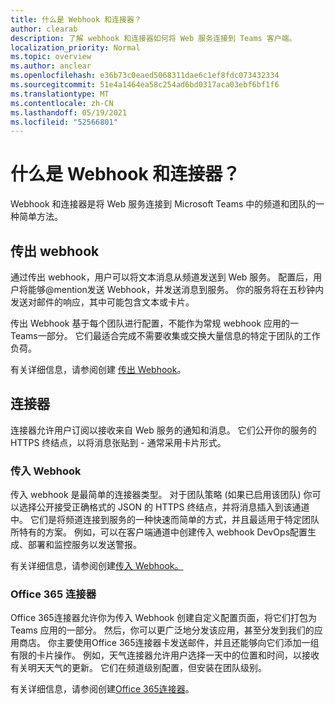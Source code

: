 ```yaml
---
title: 什么是 Webhook 和连接器？
author: clearab
description: 了解 webhook 和连接器如何将 Web 服务连接到 Teams 客户端。
localization_priority: Normal
ms.topic: overview
ms.author: anclear
ms.openlocfilehash: e36b73c0eaed5068311dae6c1ef8fdc073432334
ms.sourcegitcommit: 51e4a1464ea58c254ad6bd0317aca03ebf6bf1f6
ms.translationtype: MT
ms.contentlocale: zh-CN
ms.lasthandoff: 05/19/2021
ms.locfileid: "52566801"
---
```

# <a name="what-are-webhooks-and-connectors"></a>什么是 Webhook 和连接器？

Webhook 和连接器是将 Web 服务连接到 Microsoft Teams 中的频道和团队的一种简单方法。 

## <a name="outgoing-webhooks"></a>传出 webhook

通过传出 webhook，用户可以将文本消息从频道发送到 Web 服务。 配置后，用户将能够@mention发送 Webhook，并发送消息到服务。 你的服务将在五秒钟内发送对邮件的响应，其中可能包含文本或卡片。

传出 Webhook 基于每个团队进行配置，不能作为常规 webhook 应用的一Teams一部分。 它们最适合完成不需要收集或交换大量信息的特定于团队的工作负荷。

有关详细信息，请参阅创建 [传出 Webhook](~/webhooks-and-connectors/how-to/add-outgoing-webhook.md)。

## <a name="connectors"></a>连接器

连接器允许用户订阅以接收来自 Web 服务的通知和消息。 它们公开你的服务的 HTTPS 终结点，以将消息张贴到 - 通常采用卡片形式。

### <a name="incoming-webhooks"></a>传入 Webhook

传入 webhook 是最简单的连接器类型。 对于团队策略 (如果已启用该团队) 你可以选择公开接受正确格式的 JSON 的 HTTPS 终结点，并将消息插入到该通道中。 它们是将频道连接到服务的一种快速而简单的方式，并且最适用于特定团队所特有的方案。 例如，可以在客户端通道中创建传入 webhook DevOps配置生成、部署和监控服务以发送警报。

有关详细信息，请参阅创建[传入 Webhook。](~/webhooks-and-connectors/how-to/add-incoming-webhook.md)

### <a name="office-365-connectors"></a>Office 365 连接器

Office 365连接器允许你为传入 Webhook 创建自定义配置页面，将它们打包为 Teams 应用的一部分。 然后，你可以更广泛地分发该应用，甚至分发到我们的应用商店。 你主要使用Office 365连接器卡发送邮件，并且还能够向它们添加一组有限的卡片操作。 例如，天气连接器允许用户选择一天中的位置和时间，以接收有关明天天气的更新。 它们在频道级别配置，但安装在团队级别。

有关详细信息，请参阅创建[Office 365连接器](~/webhooks-and-connectors/how-to/connectors-creating.md)。
